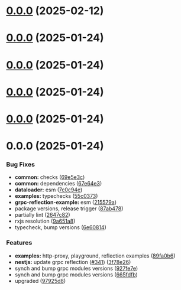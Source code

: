 

# [0.0.0](https://github.com/atls/nestjs/compare/@examples/grpc-reflection@0.0.0...@examples/grpc-reflection@0.0.0) (2025-02-12)






# [0.0.0](https://github.com/atls/nestjs/compare/@examples/grpc-reflection@0.0.0...@examples/grpc-reflection@0.0.0) (2025-01-24)






# [0.0.0](https://github.com/atls/nestjs/compare/@examples/grpc-reflection@0.0.0...@examples/grpc-reflection@0.0.0) (2025-01-24)






# [0.0.0](https://github.com/atls/nestjs/compare/@examples/grpc-reflection@0.0.0...@examples/grpc-reflection@0.0.0) (2025-01-24)






# [0.0.0](https://github.com/atls/nestjs/compare/@examples/grpc-reflection@0.0.0...@examples/grpc-reflection@0.0.0) (2025-01-24)






# 0.0.0 (2025-01-24)


### Bug Fixes


* **common:** checks ([69e5e3c](https://github.com/atls/nestjs/commit/69e5e3ccab57cffc6200341f3d4a29d581b7411a))
* **common:** dependencies ([67e64e3](https://github.com/atls/nestjs/commit/67e64e3e33c3aa6cff5f40b8d8b62c8569ea84a4))
* **dataloader:** esm ([7c0c94e](https://github.com/atls/nestjs/commit/7c0c94e56f07dd62132e9f240b6d42f570b50bf5))
* **examples:** typechecks ([55c0373](https://github.com/atls/nestjs/commit/55c037357dc7a05c10abd894ddf020895ef6c307))
* **grpc-reflection-example:** esm ([215579a](https://github.com/atls/nestjs/commit/215579a8b9e3e24ed33c32e841d032e2c40a041a))
* package versions, release trigger ([87ab478](https://github.com/atls/nestjs/commit/87ab478108401ed17692c4ccf36203cfa014a71e))
* partially lint ([2647c82](https://github.com/atls/nestjs/commit/2647c82b332677d492d1f6793c42272c52f1fb7c))
* rxjs resolution ([9a651a8](https://github.com/atls/nestjs/commit/9a651a8e8cb514f60ffaf82c16ff18cd8822fbde))
* typecheck, bump versions ([6e60814](https://github.com/atls/nestjs/commit/6e60814d040195a205d5c4b3b6bfeca375cb5b31))

### Features


* **examples:** http-proxy, playground, reflection examples ([89fa0b6](https://github.com/atls/nestjs/commit/89fa0b607ba6c5d7207224469475e4f5006e233a))
* **nestjs:** update grpc reflection ([#341](https://github.com/atls/nestjs/issues/341)) ([3f78e26](https://github.com/atls/nestjs/commit/3f78e26340b9ba64eab425160e8cea7ba83a3538))
* synch and bump grpc modules versions ([927fe7e](https://github.com/atls/nestjs/commit/927fe7e8a7d7ca139fa54dfc6f3c9781dbe057b8))
* synch and bump grpc modules versions ([665fdfb](https://github.com/atls/nestjs/commit/665fdfba7dc111b2a5fd17c95711f9cfbc08002d))
* upgraded ([97925d8](https://github.com/atls/nestjs/commit/97925d8ba5c1b658abefedc2a8fc2f052ed11d24))



